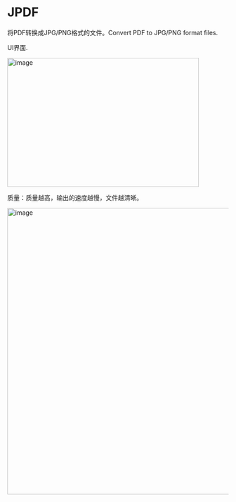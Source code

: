 # JPDF
将PDF转换成JPG/PNG格式的文件。Convert PDF to JPG/PNG format files.  

UI界面.  

<img width="436" height="293" alt="image" src="https://github.com/user-attachments/assets/dd44e472-d869-491a-bf2d-d8f47b7ca55c" />  

质量：质量越高，输出的速度越慢，文件越清晰。  

<img width="847" height="651" alt="image" src="https://github.com/user-attachments/assets/3ed56c8d-a236-4d2a-b9e5-a36561973e47" />



